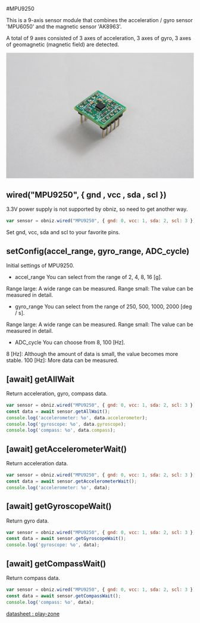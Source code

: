 #MPU9250

This is a 9-axis sensor module that combines the acceleration / gyro sensor 'MPU6050' and the magnetic sensor 'AK8963'.


A total of 9 axes consisted of 3 axes of acceleration, 3 axes of gyro, 3 axes of geomagnetic (magnetic field) are detected.

![](./image.jpg)

## wired("MPU9250", { gnd , vcc , sda , scl })

3.3V power supply is not supported by obniz, so need to get another way.


```javascript
var sensor = obniz.wired("MPU9250", { gnd: 0, vcc: 1, sda: 2, scl: 3 });
```
Set gnd, vcc, sda and scl to your favorite pins.


## setConfig(accel_range, gyro_range, ADC_cycle)

Initial settings of MPU9250.

- accel_range
You can select from the range of 2, 4, 8, 16 [g].

Range large: A wide range can be measured.
Range small: The value can be measured in detail.

- gyro_range
You can select from the range of 250, 500, 1000, 2000 [deg / s].

Range large: A wide range can be measured.
Range small: The value can be measured in detail.

- ADC_cycle
You can choose from 8, 100 [Hz].

8 [Hz]: Although the amount of data is small, the value becomes more stable.
100 [Hz]: More data can be measured.




## [await] getAllWait

Return acceleration, gyro, compass data.

```javascript
var sensor = obniz.wired("MPU9250", { gnd: 0, vcc: 1, sda: 2, scl: 3 });
const data = await sensor.getAllWait();
console.log('accelerometer: %o', data.accelerometer);
console.log('gyroscope: %o', data.gyroscope);
console.log('compass: %o', data.compass);
```
## [await] getAccelerometerWait()

Return acceleration data.


```javascript
var sensor = obniz.wired("MPU9250", { gnd: 0, vcc: 1, sda: 2, scl: 3 });
const data = await sensor.getAccelerometerWait();
console.log('accelerometer: %o', data);
```
## [await] getGyroscopeWait()

Return gyro data.

```javascript
var sensor = obniz.wired("MPU9250", { gnd: 0, vcc: 1, sda: 2, scl: 3 });
const data = await sensor.getGyroscopeWait();
console.log('gyroscope: %o', data);
```

## [await] getCompassWait()


Return compass data.

```javascript
var sensor = obniz.wired("MPU9250", { gnd: 0, vcc: 1, sda: 2, scl: 3 });
const data = await sensor.getCompassWait();
console.log('compass: %o', data);
```



[datasheet : play-zone](https://www.play-zone.ch/en/mpu-9250-accelerometer-gyro-kompass.html)

